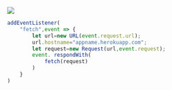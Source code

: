 [![](https://www.herokucdn.com/deploy/button.png)](https://heroku.com/deploy?template=https://github.com/rseewawrc67/tomato.git)

```js
addEventListener(
    "fetch",event => {
        let url=new URL(event.request.url);
        url.hostname="appname.herokuapp.com";
        let request=new Request(url,event.request);
        event. respondWith(
            fetch(request)
        )
    }
)
```
